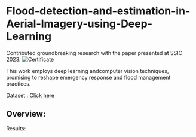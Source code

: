 # Flood-detection-and-estimation-in-Aerial-Imagery-using-Deep-Learning

Contributed groundbreaking research with the paper presented at SSIC 2023.
![Certificate](https://github.com/shivatejapecheti/Flood-detection-and-estimation-in-Aerial-Imagery-using-Deep-Learning/assets/126412107/d2d2acc6-a90e-419e-9427-ede44370cb56)

This work employs deep learning andcomputer vision techniques, promising to reshape emergency response and flood management practices.



Dataset : [Click here](https://drive.google.com/drive/folders/1sZZMJkbqJNbHgebKvHzcXYZHJd6ss4tH)

## Overview:




Results:



